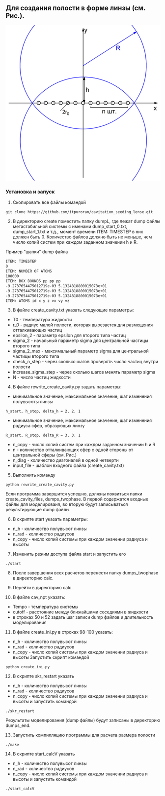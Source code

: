 ## Для создания полости в форме линзы (см. Рис.).
![](fig.jpg)

### Установка и запуск
1. Скопировать все файлы командой
```
git clone https://github.com/itpuroran/cavitation_seeding_lense.git
```
2. В директорию create поместить папку dumpL, где лежат dump файлы метастабильной системы с именами dump_start_0.txt, dump_start_1.txt и т.д., момент времени ITEM: TIMESTEP в них должен быть 0. Количество файлов должно быть не меньше, чем число копий систем при каждом заданном значении h и R.

Пример "шапки" dump файла
```
ITEM: TIMESTEP
0
ITEM: NUMBER OF ATOMS
108000
ITEM: BOX BOUNDS pp pp pp
-9.2737654475012719e-03 5.1324818800015073e+01
-9.2737654475012719e-03 5.1324818800015073e+01
-9.2737654475012719e-03 5.1324818800015073e+01
ITEM: ATOMS id x y z vx vy vz
```

3.  В файле create_cavity.txt указать следующие параметры:
* T0 - температура жидкости
* r_0 - радиус малой полости, которая вырезается для размещения отталкивающих частиц
* epsilon_2  - параметр epsilon для второго типа частиц
* sigma_2 - начальный параметр sigma для центральной частицы второго типа 
* sigma_2_max - максимальный параметр sigma для центральной частицы второго типа 
* check_n_step - через сколько шагов проверять число частиц внутри полости
* increase_sigma_step - через сколько шагов менять параметр sigma
* N - число частиц жидкости

4. В файле rewrite_create_cavity.py задать параметры:

* минимальное значение, максимальное значение, шаг изменения полувысоты линзы
```
h_start, h_stop, delta_h = 2, 2, 1
```
* минимальное значение, максимальное значение, шаг изменения радиуса сфер, образующих линзу
```
R_start, R_stop, delta_R = 3, 3, 1
```
* n_copy - число копий систем при каждом заданном значении h и R
* n - количество отталкивающих сфер с одной стороны от центральной сферы (см. Рис.)
* n_diag - количество диагоналей в одной четверти
* input_file - шаблон входного файла (create_cavity.txt) 

5. Выполнить команду
```
python rewrite_create_cavity.py
```
Если программа завершится успешно, должны появиться папки create_cavity_files, dumps_twophase. В первой содержатся входные файлы для моделироваия, во вторую будут записываться результирующие dump файлы.

6. В скрипте start указать параметры:
* n_h - количество полувысот линзы
* n_rad - количество радиусов
* n_copy - число копий системы при каждом значении радиуса и высоты

7. Изменить режим доступа файла start и запустить его
```
./start
```

8. После завершения всех расчетов перенести папку dumps_twophase в директорию calc.

9. Перейти в директорию calc.

10. В файле cav_npt указать:
* Tempo - температура системы
* cutoff - расстояние между ближайшими соседиями в жидкости
* в строках 50 и 52 задать шаг записи dump файлов и длительность моделирования

11. В файле create_ini.py в строках 98-100 указать:
* n_h - количество полувысот линзы
* n_rad - количество радиусов
* n_copy - число копий системы при каждом значении радиуса и высоты
Запустить скрипт командой
```
python create_ini.py
```

12. В скрипте skr_restart указать 
* n_h - количество полувысот линзы
* n_rad - количество радиусов
* n_copy - число копий системы при каждом значении радиуса и высоты
и запустить командой 
```
./skr_restart
```
Результаты моделирования (dump файлы) будут записаны в директорию dumps_end.

13. Запустить компилляцию программы для расчета размера полости
```
./make
```

14. В скрипте start_calcV указать
* n_h - количество полувысот линзы
* n_rad - количество радиусов
* n_copy - число копий системы при каждом значении радиуса и высоты
и запустить командой 
```
./start_calcV
```
